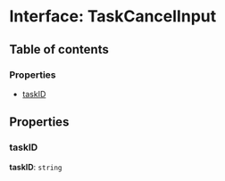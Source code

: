 # Interface: TaskCancelInput

## Table of contents

### Properties

* [taskID](/auto-docs/interface/interfaces/TaskCancelInput.md#taskid)

## Properties

### taskID

**taskID**: `string`
